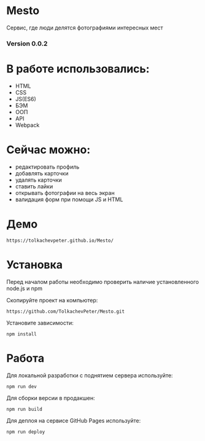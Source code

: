 # Mesto
Cервис, где люди делятся фотографиями интересных мест

### Version 0.0.2

# В работе использовались:
- HTML
- CSS
- JS(ES6)
- БЭМ
- ООП
- API
- Webpack

# Сейчас можно:
- редактировать профиль
- добавлять карточки
- удалять карточки
- ставить лайки
- открывать фотографии на весь экран
- валидация форм при помощи JS и HTML

# Демо
```
https://tolkachevpeter.github.io/Mesto/
```
# Установка 

Перед началом работы необходимо проверить наличие установленного node.js и npm

Скопируйте проект на компьютер:
```
https://github.com/TolkachevPeter/Mesto.git
```
Установите зависимости:
```
npm install
```
# Работа
Для локальной разработки с поднятием сервера используйте:
```
npm run dev
```
Для сборки версии в продакшен:
```
npm run build
```
Для деплоя на сервисе GitHub Pages используйте:
```
npm run deploy
```

